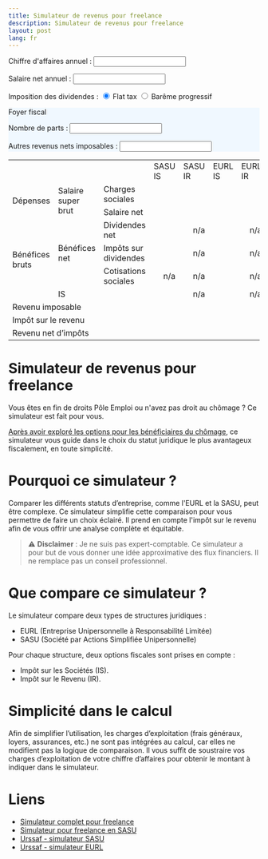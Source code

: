 ```yaml
---
title: Simulateur de revenus pour freelance
description: Simulateur de revenus pour freelance
layout: post
lang: fr
---
```

<script>
    function updateDouble() {
        // Récupère la valeur de l'input

        let imposition = document.querySelector('input[name="imposition"]:checked').value;
        //console.log(selectedValue)

        let salaireNet = parseFloat(document.getElementById("numberInput").value);
        let ca = parseFloat(document.getElementById("ca").value);
        let nombreDeParts = parseFloat(document.getElementById("nombreDeParts").value);
        let autresRevenus = parseFloat(document.getElementById("autresRevenus").value);

        // Calcule le double
        let chargesSocialesSasuIS = salaireNet * 0.80;
        let chargesSocialesSasuIR = salaireNet * 0.80;
        let chargesSocialesEurlIS = salaireNet * 0.45;
        let chargesSocialesEurlIR = (ca / 1.45) * 0.45;

        let salaireSuperBrutSasuIS = salaireNet + chargesSocialesSasuIS;
        let salaireSuperBrutSasuIR = salaireNet + chargesSocialesSasuIR;
        let salaireSuperBrutEurlIS = salaireNet + chargesSocialesEurlIS;
        let salaireSuperBrutEurlIR = salaireNet + chargesSocialesEurlIR;

        let beneficeBrutSasuIS = ca - salaireSuperBrutSasuIS;
        let beneficeBrutSasuIR = ca - salaireSuperBrutSasuIR;
        let beneficeBrutEurlIS = ca - salaireSuperBrutEurlIS;
        let beneficeBrutEurlIR = ca - salaireSuperBrutEurlIR;

        let isSasuIS = beneficeBrutSasuIS < 42500 ? beneficeBrutSasuIS * 0.15 : 0.15 * 42500 + (beneficeBrutSasuIS - 42500) * 0.25;
        let isSasuIR = 0
        let isEurlIS = beneficeBrutEurlIS < 42500 ? beneficeBrutEurlIS * 0.15 : 0.15 * 42500 + (beneficeBrutEurlIS - 42500) * 0.25;
        let isEurlIR = 0

        let beneficeNetSasuIS = beneficeBrutSasuIS - isSasuIS;
        let beneficeNetSasuIR = beneficeBrutSasuIR - isSasuIR;
        let beneficeNetEurlIS = beneficeBrutEurlIS - isEurlIS;
        let beneficeNetEurlIR = beneficeBrutEurlIR - isEurlIR;

        let cotisationsSocialesSasuIS = 0
        let cotisationsSocialesSasuIR = 0
        let cotisationsSocialesEurlIS = beneficeNetEurlIS * 0.45
        let cotisationsSocialesEurlIR = 0

        let revenuImposableSasuIS = salaireNet + autresRevenus + (imposition === "flat_tax" ? 0 : beneficeNetSasuIS * 0.6)
        let revenuImposableSasuIR = ca - salaireNet * 0.54 + autresRevenus // les charges patronales sont deductibles
        let revenuImposableEurlIS = salaireNet + autresRevenus + (imposition === "flat_tax" ? 0 : beneficeNetSasuIS * 0.6)
        let revenuImposableEurlIR = ca - chargesSocialesEurlIR + autresRevenus // les charges sont deductibles ?

        let irSasuIS = calculImpot2(revenuImposableSasuIS, nombreDeParts)
        let irSasuIR = calculImpot2(revenuImposableSasuIR, nombreDeParts) // les charges patronales sont deductibles
        let irEurlIS = calculImpot2(revenuImposableEurlIS, nombreDeParts)
        let irEurlIR = calculImpot2(revenuImposableEurlIR, nombreDeParts)

        let flatTaxSasuIS = beneficeNetSasuIS * ((imposition == "flat_tax") ? 0.30 : 0.172)
        let flatTaxSasuIR = 0
        let flatTaxEurlIS = beneficeNetEurlIS * ((imposition == "flat_tax") ? 0.128 : 0) //beneficeNetEurlIS * 0.128
        let flatTaxEurlIR = 0

        let dividendesNetSasuIS = beneficeNetSasuIS - flatTaxSasuIS - cotisationsSocialesSasuIS
        let dividendesNetSasuIR = 0
        let dividendesNetEurlIS = beneficeNetEurlIS - flatTaxEurlIS - cotisationsSocialesEurlIS
        let dividendesNetEurlIR = 0

        let revenuNetSasuIS = salaireNet - irSasuIS[0] + dividendesNetSasuIS
        let revenuNetSasuIR = ca - chargesSocialesSasuIR - irSasuIR[0]
        let revenuNetEurlIS = salaireNet - irEurlIS[0] + dividendesNetEurlIS
        let revenuNetEurlIR = ca - chargesSocialesEurlIR - irEurlIR[0]
        // Affiche le résultat
        //document.getElementById("salaireSuperBrutSasuIS").innerText = salaireSuperBrutSasuIS;
        document.getElementById("chargesSocialesSasuIS").innerText = show(chargesSocialesSasuIS);
        document.getElementById("chargesSocialesSasuIR").innerText = show(chargesSocialesSasuIR);
        document.getElementById("chargesSocialesEurlIS").innerText = show(chargesSocialesEurlIS);
        document.getElementById("chargesSocialesEurlIR").innerText = show(chargesSocialesEurlIR);

        document.getElementById("salaireNetSasuIS").innerText = show(salaireNet);
        document.getElementById("salaireNetSasuIR").innerText = show(salaireNet);
        document.getElementById("salaireNetEurlIS").innerText = show(salaireNet);
        document.getElementById("salaireNetEurlIR").innerText = show(ca - chargesSocialesEurlIR);

        document.getElementById("isSasuIS").innerText = show(isSasuIS);
        //document.getElementById("isSasuIR").innerText = show(isSasuIR);
        document.getElementById("isEurlIS").innerText = show(isEurlIS);

        //document.getElementById("cotisationsSocialesSasuIS").innerText = show(cotisationsSocialesSasuIS);
        //document.getElementById("cotisationsSocialesSasuIR").innerText = show(cotisationsSocialesSasuIR);
        document.getElementById("cotisationsSocialesEurlIS").innerText = show(cotisationsSocialesEurlIS);

        document.getElementById("dividendesNetSasuIS").innerText = show(dividendesNetSasuIS);
        //document.getElementById("dividendesNetSasuIR").innerText = show(dividendesNetSasuIR);
        document.getElementById("dividendesNetEurlIS").innerText = show(dividendesNetEurlIS);

        document.getElementById("flatTaxSasuIS").innerText = show(flatTaxSasuIS);
        //document.getElementById("flatTaxSasuIR").innerText = show(flatTaxSasuIR);
        document.getElementById("flatTaxEurlIS").innerText = show(flatTaxEurlIS);

        document.getElementById("irSasuIS").innerText = showImpot(irSasuIS);
        document.getElementById("irSasuIR").innerText = showImpot(irSasuIR);
        document.getElementById("irEurlIS").innerText = showImpot(irEurlIS);
        document.getElementById("irEurlIR").innerText = showImpot(irEurlIR);

        document.getElementById("revenuImposableSasuIS").innerText = show(revenuImposableSasuIS);
        document.getElementById("revenuImposableSasuIR").innerText = show(revenuImposableSasuIR);
        document.getElementById("revenuImposableEurlIS").innerText = show(revenuImposableEurlIS);
        document.getElementById("revenuImposableEurlIR").innerText = show(revenuImposableEurlIR);

        document.getElementById("revenuNetSasuIS").innerText = show(revenuNetSasuIS);
        document.getElementById("revenuNetSasuIR").innerText = show(revenuNetSasuIR);
        document.getElementById("revenuNetEurlIS").innerText = show(revenuNetEurlIS);
        document.getElementById("revenuNetEurlIR").innerText = show(revenuNetEurlIR);
    }

   function showImpot(arr) {
        return isNaN(arr[0]) ? "" : Math.round(arr[0]) + " (" + (100*arr[1]).toFixed(1) + "%)"
   }
   function show(n) {
       return isNaN(n) ? "" : Math.round(n)
       } 

    function calculImpot2(salaireNet, nombreDeParts) {
        let impot = nombreDeParts * calculImpot(salaireNet / nombreDeParts)
        return [impot, impot/salaireNet]
    }

    function calculImpot(salaireNet) {
        let impot = 0;

        // Tranche 0% : de 0 à 10 777 €
        if (salaireNet <= 10777) {
            return impot;
        }

        // Tranche 11% : de 10 778 € à 27 478 €
        if (salaireNet > 10777 && salaireNet <= 27478) {
            impot += (salaireNet - 10777) * 0.11;
            return impot;
        }

        // Tranche 30% : de 27 479 € à 78 570 €
        if (salaireNet > 27478 && salaireNet <= 78570) {
            impot += (27478 - 10777) * 0.11;  // 11% sur la première tranche
            impot += (salaireNet - 27478) * 0.30;
            return impot;
        }

        // Tranche 41% : de 78 571 € à 168 994 €
        if (salaireNet > 78570 && salaireNet <= 168994) {
            impot += (27478 - 10777) * 0.11;  // 11% sur la première tranche
            impot += (78570 - 27478) * 0.30;  // 30% sur la deuxième tranche
            impot += (salaireNet - 78570) * 0.41;
            return impot;
        }

        // Tranche 45% : au-delà de 168 994 €
        if (salaireNet > 168994) {
            impot += (27478 - 10777) * 0.11;  // 11% sur la première tranche
            impot += (78570 - 27478) * 0.30;  // 30% sur la deuxième tranche
            impot += (168994 - 78570) * 0.41; // 41% sur la troisième tranche
            impot += (salaireNet - 168994) * 0.45; // 45% sur le reste
            return impot;
        }
    }
</script>

Chiffre d'affaires annuel : <input type="number" id="ca" oninput="updateDouble()" />

Salaire net annuel : <input type="number" id="numberInput" oninput="updateDouble()" />

Imposition des dividendes :
<input type="radio" id="option1" name="imposition" value="flat_tax" checked oninput="updateDouble()">
<label for="option1">Flat tax</label>
<input type="radio" id="option2" name="imposition" value="bareme" oninput="updateDouble()">
<label for="option2">Barême progressif</label>

<div style="background-color: #f0f8ff;margin-bottom: 15px;">
    <p>Foyer fiscal</p>
    <div style="margin-bottom: 15px;">
        Nombre de parts : <input type="number" id="nombreDeParts" oninput="updateDouble()" /> 
    </div>
    <div style="margin-bottom: 15px;">
        Autres revenus nets imposables : <input type="number" id="autresRevenus" oninput="updateDouble()" />
    </div>
</div>

<table border="0" cellspacing="0" cellpadding="0" class="ta1">
    <colgroup>
        <col width="121">
        <col width="131">
        <col width="135">
        <col width="99">
        <col width="99">
        <col width="99">
        <col width="99">
    </colgroup>
    <tbody>
        <tr class="ro1">
            <td colspan="3" style="text-align:left;">&nbsp;</td>
            <td style="text-align:left;">SASU IS</td>
            <td style="text-align:left;">SASU IR</td>
            <td style="text-align:left;">EURL IS</td>
            <td style="text-align:left;">EURL IR</td>
        </tr>
        <tr class="ro1">
            <td rowspan="2" style="text-align:left;">Dépenses</td>
            <td rowspan="2" style="text-align:left;">Salaire super brut</td>
            <td style="text-align:left;">Charges sociales</td>
            <td style="text-align:right;"><span id="chargesSocialesSasuIS">&nbsp;</span></td>
            <td style="text-align:right;"><span id="chargesSocialesSasuIR">&nbsp;</span></td>
            <td style="text-align:right;"><span id="chargesSocialesEurlIS">&nbsp;</span></td>
            <td style="text-align:right;"><span id="chargesSocialesEurlIR">&nbsp;</span></td>
        </tr>
        <tr class="ro1">
            <td style="text-align:left;">Salaire net</td>
            <td style="text-align:right;"><span id="salaireNetSasuIS">&nbsp;</span></td>
            <td style="text-align:right;"><span id="salaireNetSasuIR">&nbsp;</span></td>
            <td style="text-align:right;"><span id="salaireNetEurlIS">&nbsp;</span></td>
            <td style="text-align:right;"><span id="salaireNetEurlIR">&nbsp;</span></td>
        </tr>
        <tr class="ro1">
            <td rowspan="4" style="text-align:left;">Bénéfices bruts</td>
            <td rowspan="3" style="text-align:left;">Bénéfices net</td>
            <td style="text-align:left;">Dividendes net</td>
            <td style="text-align:right;"><span id="dividendesNetSasuIS">&nbsp;</span></td>
            <td style="text-align:right;"><span id="dividendesNetSasuIR">n/a</span></td>
            <td style="text-align:right;"><span id="dividendesNetEurlIS">&nbsp;</span></td>
            <td style="text-align:right;"><span id="dividendesNetEurlIR">n/a</span></td>
        </tr>
        <tr class="ro1">
            <td style="text-align:left;">Impôts sur dividendes</td>
            <td style="text-align:right;"><span id="flatTaxSasuIS">&nbsp;</span></td>
            <td style="text-align:right;"><span id="flatTaxSasuIR">n/a</span></td>
            <td style="text-align:right;"><span id="flatTaxEurlIS">&nbsp;</span></td>
            <td style="text-align:right;"><span id="flatTaxEurlIR">n/a</span></td>
        </tr>
        <tr class="ro1">
            <td style="text-align:left;">Cotisations sociales</td>
            <td style="text-align:right;"><span id="cotisationsSocialesSasuIS">n/a</span></td>
            <td style="text-align:right;"><span id="cotisationsSocialesSasuIR">n/a</span></td>
            <td style="text-align:right;"><span id="cotisationsSocialesEurlIS">&nbsp;</span></td>
            <td style="text-align:right;"><span id="cotisationsSocialesEurlIR">n/a</span></td>
        </tr>
        <tr class="ro1">
            <td colspan="2" style="text-align:left;">IS</td>
            <td style="text-align:right;"><span id="isSasuIS">&nbsp;</span></td>
            <td style="text-align:right;"><span id="isSasuIR">n/a</span></td>
            <td style="text-align:right;"><span id="isEurlIS">&nbsp;</span></td>
            <td style="text-align:right;"><span id="isEurlIR">n/a</span></td>
        </tr>
        <tr class="ro1">
            <td colspan="3" style="text-align:left;">Revenu imposable</td>
            <td style="text-align:right;"><span id="revenuImposableSasuIS">&nbsp;</span></td>
            <td style="text-align:right;"><span id="revenuImposableSasuIR">&nbsp;</span></td>
            <td style="text-align:right;"><span id="revenuImposableEurlIS">&nbsp;</span></td>
            <td style="text-align:right;"><span id="revenuImposableEurlIR">&nbsp;</span></td>
        </tr>
        <tr class="ro1">
            <td colspan="3" style="text-align:left;">Impôt sur le revenu</td>
            <td style="text-align:right;"><span id="irSasuIS">&nbsp;</span></td>
            <td style="text-align:right;"><span id="irSasuIR">&nbsp;</span></td>
            <td style="text-align:right;"><span id="irEurlIS">&nbsp;</span></td>
            <td style="text-align:right;"><span id="irEurlIR">&nbsp;</span></td>
        </tr>
        <tr class="ro1">
            <td colspan="3" style="text-align:left;">Revenu net d’impôts</td>
            <td style="text-align:right;"><span id="revenuNetSasuIS">&nbsp;</span></td>
            <td style="text-align:right;"><span id="revenuNetSasuIR">&nbsp;</span></td>
            <td style="text-align:right;"><span id="revenuNetEurlIS">&nbsp;</span></td>
            <td style="text-align:right;"><span id="revenuNetEurlIR">&nbsp;</span></td>
        </tr>
    </tbody>
</table>

# Simulateur de revenus pour freelance

Vous êtes en fin de droits Pôle Emploi ou n'avez pas droit au chômage ? Ce simulateur est fait pour vous.

[Après avoir exploré les options pour les bénéficiaires du chômage](micro-entreprise-ou-sasu.html), ce simulateur
vous guide dans le choix du statut juridique le plus avantageux fiscalement, en toute simplicité.

# Pourquoi ce simulateur ?

Comparer les différents statuts d’entreprise, comme l'EURL et la SASU, peut être complexe. 
Ce simulateur simplifie cette comparaison pour vous permettre de faire un choix éclairé. 
Il prend en compte l'impôt sur le revenu afin de vous offrir une analyse complète et équitable.

> ⚠️ **Disclaimer** : Je ne suis pas expert-comptable. 
Ce simulateur a pour but de vous donner une idée approximative des flux financiers. Il ne remplace pas un conseil professionnel.

# Que compare ce simulateur ?

Le simulateur compare deux types de structures juridiques :

- EURL (Entreprise Unipersonnelle à Responsabilité Limitée)
- SASU (Société par Actions Simplifiée Unipersonnelle)

Pour chaque structure, deux options fiscales sont prises en compte :

- Impôt sur les Sociétés (IS).
- Impôt sur le Revenu (IR).

# Simplicité dans le calcul

Afin de simplifier l’utilisation, les charges d’exploitation (frais généraux, loyers, assurances, etc.) ne sont pas intégrées au calcul, 
car elles ne modifient pas la logique de comparaison. Il vous suffit de soustraire vos charges d’exploitation de votre chiffre d’affaires pour obtenir le montant à indiquer dans le simulateur.

# Liens

- [Simulateur complet pour freelance](https://decodage-fiscal.fr/guides-simulateurs/simulateur-complet-independant-freelance)
- [Simulateur pour freelance en SASU](http://sasu.mokatech.net/)
- [Urssaf - simulateur SASU](https://mon-entreprise.urssaf.fr/simulateurs/sasu)
- [Urssaf - simulateur EURL](https://mon-entreprise.urssaf.fr/simulateurs/eurl)
